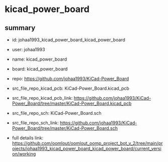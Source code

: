# kicad_power_board
 
## summary 
* id: johaa1993_kicad_power_board_kicad_power_board
* user: johaa1993
* name: kicad_power_board
* board: kicad_power_board
* repo: https://github.com/johaa1993/KiCad-Power_Board
* src_file_repo_kicad_pcb: KiCad-Power_Board.kicad_pcb
* src_file_repo_kicad_pcb_link: https://github.com/johaa1993/KiCad-Power_Board/tree/master/KiCad-Power_Board.kicad_pcb


* src_file_repo_sch: KiCad-Power_Board.sch
* src_file_repo_sch_link: https://github.com/johaa1993/KiCad-Power_Board/tree/master/KiCad-Power_Board.sch
* full details link: https://github.com/oomlout/oomlout_oomp_project_bot_v_2/tree/main/projects/johaa1993_kicad_power_board_kicad_power_board/current_version/working  






